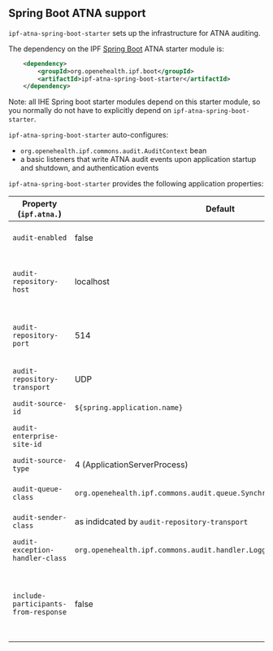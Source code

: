 ## Spring Boot ATNA support

`ipf-atna-spring-boot-starter` sets up the infrastructure for ATNA auditing.
 
The dependency on the IPF [Spring Boot] ATNA starter module is:

```xml
    <dependency>
        <groupId>org.openehealth.ipf.boot</groupId>
        <artifactId>ipf-atna-spring-boot-starter</artifactId>
    </dependency>
```

Note: all IHE Spring boot starter modules depend on this starter module, so you normally do not have to
explicitly depend on `ipf-atna-spring-boot-starter`.

`ipf-atna-spring-boot-starter` auto-configures:

* `org.openehealth.ipf.commons.audit.AuditContext` bean
* a basic listeners that write ATNA audit events upon application startup and shutdown, and authentication events

`ipf-atna-spring-boot-starter` provides the following application properties:

| Property (`ipf.atna.`)         | Default               | Description                                         |
|--------------------------------|-----------------------|-----------------------------------------------------|
| `audit-enabled`                | false                 | Whether auditing is enabled
| `audit-repository-host`        | localhost             | Host of the ATNA repository to send the events to
| `audit-repository-port`        | 514                   | Port of the ATNA repository to send the events to
| `audit-repository-transport`   | UDP                   | Wire transport format (UDP, TLS)
| `audit-source-id`              | `${spring.application.name}` | Source ID for ATNA events
| `audit-enterprise-site-id`     |                       | Enterprise Site ID for ATNA events
| `audit-source-type`            | 4 (ApplicationServerProcess) | Type of Audit Source
| `audit-queue-class`            | `org.openehealth.ipf.commons.audit.queue.SynchronousAuditMessageQueue` | Queue implementation for auditing
| `audit-sender-class`           | as indidcated by `audit-repository-transport` | ATNA sender implementation
| `audit-exception-handler-class`| `org.openehealth.ipf.commons.audit.handler.LoggingAuditExceptionHandler`| Exception handler impleemntation
| `include-participants-from-response`| false            | Whether to include (patient) participants from responses as well


[Spring Boot]: https://projects.spring.io/spring-boot/
